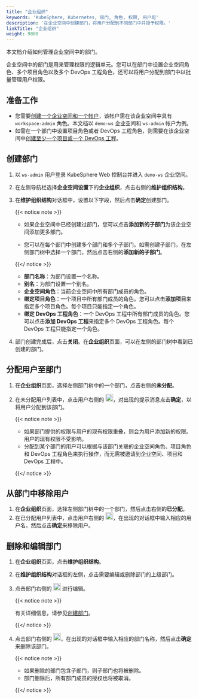 ```yaml
---
title: "企业组织"
keywords: 'KubeSphere, Kubernetes, 部门, 角色, 权限, 用户组'
description: '在企业空间中创建部门，将用户分配到不同部门中并授予权限。'
linkTitle: "企业组织"
weight: 9800
---
```


本文档介绍如何管理企业空间中的部门。

企业空间中的部门是用来管理权限的逻辑单元。您可以在部门中设置企业空间角色、多个项目角色以及多个 DevOps 工程角色，还可以将用户分配到部门中以批量管理用户权限。

## 准备工作

- 您需要[创建一个企业空间和一个帐户](../../quick-start/create-workspace-and-project/)，该帐户需在该企业空间中具有 `workspace-admin` 角色。本文档以 `demo-ws` 企业空间和 `ws-admin` 帐户为例。
- 如需在一个部门中设置项目角色或者 DevOps 工程角色，则需要在该企业空间中[创建至少一个项目或一个 DevOps 工程](../../quick-start/create-workspace-and-project/)。

## 创建部门

1. 以 `ws-admin` 用户登录 KubeSphere Web 控制台并进入 `demo-ws` 企业空间。

2. 在左侧导航栏选择**企业空间设置**下的**企业组织**，点击右侧的**维护组织结构**。

3. 在**维护组织结构**对话框中，设置以下字段，然后点击**确定**创建部门。

   {{< notice note >}}

   * 如果企业空间中已经创建过部门，您可以点击**添加新的子部门**为该企业空间添加更多部门。

   * 您可以在每个部门中创建多个部门和多个子部门。如需创建子部门，在左侧部门树中选择一个部门，然后点击右侧的**添加新的子部门**。

   {{</ notice >}}

   * **部门名称**：为部门设置一个名称。
   * **别名**：为部门设置一个别名。
   * **企业空间角色**：当前企业空间中所有部门成员的角色。
   * **绑定项目角色**：一个项目中所有部门成员的角色。您可以点击**添加项目**来指定多个项目角色。每个项目只能指定一个角色。
   * **绑定 DevOps 工程角色**：一个 DevOps 工程中所有部门成员的角色。您可以点击**添加 DevOps 工程**来指定多个 DevOps 工程角色。每个 DevOps 工程只能指定一个角色。

4. 部门创建完成后，点击**关闭**。在**企业组织**页面，可以在左侧的部门树中看到已创建的部门。

## 分配用户至部门

1. 在**企业组织**页面，选择左侧部门树中的一个部门，点击右侧的**未分配**。

2. 在未分配用户列表中，点击用户右侧的 <img src="/images/docs/zh-cn/workspace-administration-and-user-guide/department-management/assign.png" height="20px">，对出现的提示消息点击**确定**，以将用户分配到该部门。

   {{< notice note >}}

   * 如果部门提供的权限与用户的现有权限重叠，则会为用户添加新的权限。用户的现有权限不受影响。
   * 分配到某个部门的用户可以根据与该部门关联的企业空间角色、项目角色和 DevOps 工程角色来执行操作，而无需被邀请到企业空间、项目和 DevOps 工程中。

   {{</ notice >}}

## 从部门中移除用户

1. 在**企业组织**页面，选择左侧部门树中的一个部门，然后点击右侧的**已分配**。
2. 在已分配用户列表中，点击用户右侧的 <img src="/images/docs/zh-cn/workspace-administration-and-user-guide/department-management/remove.png" height="20px">，在出现的对话框中输入相应的用户名，然后点击**确定**来移除用户。

## 删除和编辑部门

1. 在**企业组织**页面，点击**维护组织结构**。

2. 在**维护组织结构**对话框的左侧，点击需要编辑或删除部门的上级部门。

3. 点击部门右侧的 <img src="/images/docs/zh-cn/workspace-administration-and-user-guide/department-management/edit.png" height="20px"> 进行编辑。

   {{< notice note >}}

   有关详细信息，请参见[创建部门](../../workspace-administration/department-management/#创建部门)。

   {{</ notice >}}

4. 点击部门右侧的 <img src="/images/docs/zh-cn/workspace-administration-and-user-guide/department-management/remove.png" height="20px">，在出现的对话框中输入相应的部门名称，然后点击**确定**来删除该部门。

   {{< notice note >}}

   * 如果删除的部门包含子部门，则子部门也将被删除。
   * 部门删除后，所有部门成员的授权也将被取消。

   {{</ notice >}}
